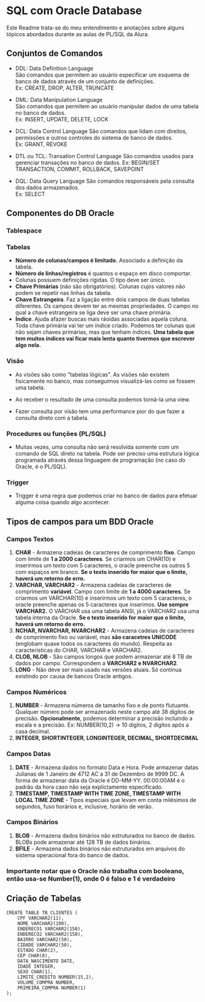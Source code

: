 # SQL com Oracle Database
Este Readme trata-se do meu entendimento e anotações sobre alguns tópicos abordados durante as aulas de PL/SQL da Alura.  

## Conjuntos de Comandos

- DDL: Data Definition Language  
São comandos que permitem ao usuário especificar um esquema de banco de dados através de um conjunto de definições.  
Ex: CREATE, DROP, ALTER, TRUNCATE  

- DML: Data Manipulation Language  
São comandos que permitem ao usuário manipular dados de uma tabela no banco de dados.  
Ex: INSERT, UPDATE, DELETE, LOCK

- DCL: Data Control Language
São comandos que lidam com direitos, permissões e outros controles do sistema de banco de dados.  
Ex: GRANT, REVOKE

- DTL ou TCL: Transation Control Language
São comandos usados para gerenciar transações no banco de dados.
Ex: BEGIN/SET TRANSACTION, COMMIT, ROLLBACK, SAVEPOINT  

- DQL: Data Query Language
São comandos responsáveis pela consulta dos dados armazenados.  
Ex: SELECT

## Componentes do DB Oracle

### Tablespace

### Tabelas
- **Número de colunas/campos é limitado.** Associado a definição da tabela.
- **Número de linhas/registros** é quantos o espaço em disco comportar.
- Colunas possuem definições rígidas. O tipo deve ser único.
- **Chave Primárias** (não são obrigatórios). Colunas cujos valores não podem se repetir nas linhas da tabela. 
- **Chave Estrangeira**. Faz a ligação entre dois campos de duas tabelas diferentes. Os campos devem ter as mesmas propriedades. O campo no qual a chave estrangeira se liga deve ser uma chave primária.
- **Índice**. Ajuda afazer buscas mais ráoidas associadas aquela coluna. Toda chave primária vai ter um índice criado. Podemos ter colunas que não sejam chaves primárias, mas que tenham índices. **Uma tabela que tem muitos índices vai ficar mais lenta quanto tivermos que escrever algo nela.**

### Visão

-  As visões são como "tabelas lógicas". As visões não existem fisicamente no banco, mas conseguimos visualizá-las como se fossem uma tabela.

- Ao receber o resultado de uma consulta podemos torná-la uma view.

- Fazer consulta por visão tem uma performance pior do que fazer a consulta direto com a tabela.

### Procedures ou funções (PL/SQL)
- Muitas vezes, uma consulta não será resolvida somente com um comando de SQL direto na tabela. Pode ser preciso uma estrutura lógica programada através dessa linguagem de programação (no caso do Oracle, é o PL/SQL).

### Trigger
-  Trigger é uma regra que podemos criar no banco de dados para efetuar alguma coisa quando algo acontecer.

## Tipos de campos para um BDD Oracle

### Campos Textos
1. **CHAR** - Armazena cadeias de caracteres de comprimento **fixo**. Campo com limite de **1 a 2000 caracteres**. Se criarmos um CHAR(10) e inserirmos um texto com 5 caracteres, o oracle preenche os outros 5 com espaços em branco. **Se o texto inserido for maior que o limite, haverá um retorno de erro.**
2. **VARCHAR, VARCHAR2** - Armazena cadeias de caracteres de comprimento **variável**. Campo com limite de **1 a 4000 caracteres**. Se criarmos um VARCHAR(10) e inserirmos um texto com 5 caracteres, o oracle preenche apenas os 5 caracteres que inserimos. **Use sempre VARCHAR2.** O VARCHAR usa uma tabela ANSI, já o VARCHAR2 usa uma tabela interna da Oracle. **Se o texto inserido for maior que o limite, haverá um retorno de erro.**
3. **NCHAR, NVARCHAR, NVARCHAR2** - Armazena cadeias de caracteres de comprimento fixo ou variável, mas **são caracetres UNICODE** (englobam quase todos os caracteres do mundo). Respeita as caracteristicas do CHAR, VARCHAR e VARCHAR2.
4. **CLOB, NLOB** - São campos longos que podem armazenar até 8 TB de dados por campo. Correspondem a **VARCHAR2 e NVARCHAR2**.
5. **LONG** - Não deve ser mais usado nas versões atuais. Só continua existindo por causa de bancos Oracle antigos. 
### Campos Numéricos
1. **NUMBER** - Armazena números de tamanho fixo e de ponto flutuante. Qualquer número pode ser armazenado neste campo até 38 dígitos de precisão. **Opcionalmente**, podemos determinar a precisão incluindo a escala e a precisão. Ex: NUMBER(10,2) -> 10 digitos, 2 digitos após a casa decimal.
2. **INTEGER, SHORTINTEGER, LONGINTEGER, DECIMAL, SHORTDECIMAL** 
### Campos Datas
1. **DATE** - Armazena dados no formato Data e Hora. Pode armazenar datas Julianas de 1 Janeiro de 4712 AC a 31 de Dezembro de 9999 DC. A forma de armazenar data da Oracle é DD-MM-YY. 00:00:00AM é o padrão da hora caso não seja explictamente especificado. 
2. **TIMESTAMP, TIMESTAMP WITH TIME ZONE, TIMESTAMP WITH LOCAL TIME ZONE** - Tipos especiais que levam em conta milésimos de segundos, fuso horários e, inclusive, horário de verão.
### Campos Binários
1. **BLOB** - Armazena dados binários não estruturados no banco de dados. BLOBs pode armazenar até 128 TB de dados binários. 
2. **BFILE** - Armazena dados binários não estruturados em arquivos do sistema operacional fora do banco de dados.

### Importante notar que o Oracle não trabalha com booleano, então usa-se Number(1), onde 0 é falso e 1 é verdadeiro

## Criação de Tabelas

```
CREATE TABLE TB_CLIENTES (
	CPF VARCHAR2(11),
	NOME VARCHAR2(100),
	ENDERECO1 VARCHAR2(150),
	ENDERECO2 VARCHAR2(150),
	BAIRRO VARCHAR2(50),
	CIDADE VARCHAR2(50),
	ESTADO CHAR(2),
	CEP CHAR(8),
	DATA_NASCIMENTO DATE,
	IDADE INTEGER,
	SEXO CHAR(1),
	LIMITE_CREDITO NUMBER(15,2),
	VOLUME_COMPRA NUMBER,
	PRIMEIRA_COMPRA NUMBER(1)
);
```